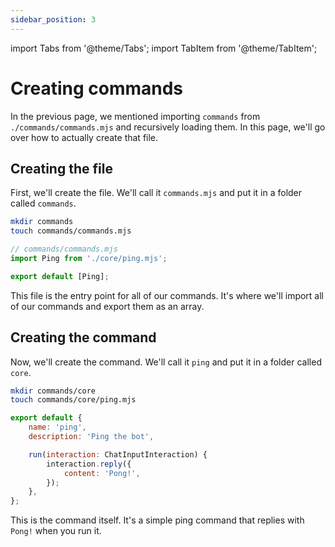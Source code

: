 ```yaml
---
sidebar_position: 3
---
```


import Tabs from '@theme/Tabs';
import TabItem from '@theme/TabItem';

# Creating commands

In the previous page, we mentioned importing `commands` from `./commands/commands.mjs` and recursively loading them. In this page, we'll go over how to actually create that file.

## Creating the file

First, we'll create the file. We'll call it `commands.mjs` and put it in a folder called `commands`.

```bash
mkdir commands
touch commands/commands.mjs
```

```js
// commands/commands.mjs
import Ping from './core/ping.mjs';

export default [Ping];
```

This file is the entry point for all of our commands. It's where we'll import all of our commands and export them as an array.

## Creating the command

Now, we'll create the command. We'll call it `ping` and put it in a folder called `core`.

```bash
mkdir commands/core
touch commands/core/ping.mjs
```

```js
export default {
	name: 'ping',
	description: 'Ping the bot',

	run(interaction: ChatInputInteraction) {
		interaction.reply({
			content: 'Pong!',
		});
	},
};
```

This is the command itself. It's a simple ping command that replies with `Pong!` when you run it.
